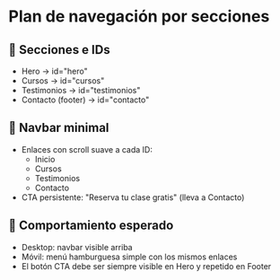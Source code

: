 # Plan de navegación por secciones

## 🔗 Secciones e IDs
- Hero → id="hero"
- Cursos → id="cursos"
- Testimonios → id="testimonios"
- Contacto (footer) → id="contacto"

## 🧭 Navbar minimal
- Enlaces con scroll suave a cada ID:
  - Inicio
  - Cursos
  - Testimonios
  - Contacto
- CTA persistente: "Reserva tu clase gratis" (lleva a Contacto)

## 📱 Comportamiento esperado
- Desktop: navbar visible arriba
- Móvil: menú hamburguesa simple con los mismos enlaces
- El botón CTA debe ser siempre visible en Hero y repetido en Footer

